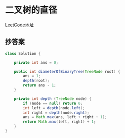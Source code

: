 # 二叉树的直径
[LeetCode地址](https://leetcode-cn.com/problems/diameter-of-binary-tree/)

## 抄答案
```java
class Solution {

    private int ans = 0;

    public int diameterOfBinaryTree(TreeNode root) {
        ans = 1;
        depth(root);
        return ans - 1;
    }

    private int depth (TreeNode node) {
        if (node == null) return 0;
        int left = depth(node.left);
        int right = depth(node.right);
        ans = Math.max(ans, left + right + 1);
        return Math.max(left, right) + 1;
    }
}
```
